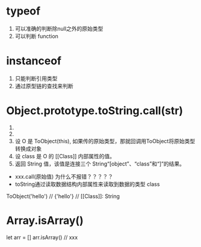 # typeof
1. 可以准确的判断除null之外的原始类型
2. 可以判断 function 


# instanceof
1. 只能判断引用类型
2. 通过原型链的查找来判断


# Object.prototype.toString.call(str)
1. 
2. 
3. 设 O 是 ToObject(this), 如果传的原始类型，那就回调用ToObject将原始类型转换成对象
4. 设 class 是 O 的 [[Class]] 内部属性的值。
5. 返回 String 值，该值是连接三个 String“[object”、“class”和“]”的结果。

- xxx.call(原始值) 为什么不报错？？？？？
- toString通过读取数据结构内部属性来读取到数据的类型 class



ToObject('hello')  // {'hello'}  // [[Class]]: String


# Array.isArray()

let arr = []
arr.isArray()  // xxx